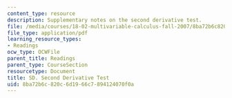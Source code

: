 ```yaml
---
content_type: resource
description: Supplementary notes on the second derivative test.
file: /media/courses/18-02-multivariable-calculus-fall-2007/8ba72b6c820c6d1966c7894124070f0a_2nd_derivative.pdf
file_type: application/pdf
learning_resource_types:
- Readings
ocw_type: OCWFile
parent_title: Readings
parent_type: CourseSection
resourcetype: Document
title: SD. Second Derivative Test
uid: 8ba72b6c-820c-6d19-66c7-894124070f0a
---
```

